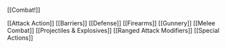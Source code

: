 [[Combat!]]

[[Attack Action]]
[[Barriers]]
[[Defense]]
[[Firearms]]
[[Gunnery]]
[[Melee Combat]]
[[Projectiles & Explosives]]
[[Ranged Attack Modifiers]]
[[Special Actions]]